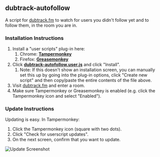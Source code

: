 ## dubtrack-autofollow

A script for [dubtrack.fm](https://www.dubtrack.fm) to watch for users you didn't follow yet and to follow them, in the room you are in.

### Installation Instructions

1. Install a "user scripts" plug-in here:
    1. Chrome: **[Tampermonkey](https://chrome.google.com/webstore/detail/tampermonkey/dhdgffkkebhmkfjojejmpbldmpobfkfo?hl=en)**
    1. Firefox: **[Greasemonkey](https://addons.mozilla.org/en-US/firefox/addon/greasemonkey/)**
1. Click **[dubtrack-autofollow.user.js](https://github.com/ronaldojf/dubtrack-autofollow/raw/master/dubtrack-autofollow.user.js)** and click "Install".
    1. Note: If this doesn't show an installation screen, you can manually set this up by going into the plug-in options, click "Create new script" and then copy/paste the entire contents of the file above.
1. Visit [dubtrack.fm](https://www.dubtrack.fm) and enter a room.
1. Make sure Tampermonkey or Greasemonkey is enabled (e.g. click the Tampermonkey icon and select "Enabled").

### Update Instructions

Updating is easy. In Tampermonkey:

1. Click the Tampermonkey icon (square with two dots).
1. Click "Check for userscript updates".
1. On the next screen, confirm that you want to update.

![Update Screenshot](https://rawgit.com/ronaldojf/dubtrack-autofollow/master/images/update.png)

